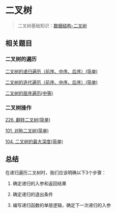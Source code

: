# 二叉树
>二叉树基础知识：[数据结构-二叉树](https://github.com/kerwin-ly/Blog/blob/master/data-structure/%E4%BA%8C%E5%8F%89%E6%A0%91.md)

## 相关题目

### 二叉树的遍历

[二叉树的递归遍历（前序、中序、后序）(简单)]()

[二叉树的迭代遍历（前序、中序、后序）(简单)]()

[二叉树的层序遍历(中等)]()

### 二叉树操作

[226. 翻转二叉树(简单)]()

[101. 对称二叉树(简单)]()

[104. 二叉树的最大深度(简单)]()

## 总结

在递归遍历二叉树时，我们应该明确以下3个步骤：

1. 确定递归的入参和返回结果

2. 确定递归的退出条件

3. 编写递归函数的单层逻辑，确定下一次递归的入参
